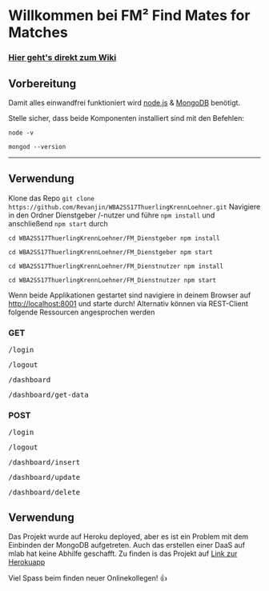 # Willkommen bei **FM² Find Mates for Matches**

### [Hier geht's direkt zum Wiki](https://github.com/Revanjin/WBA2SS17ThuerlingKrennLoehner/wiki)
## Vorbereitung
Damit alles einwandfrei funktioniert wird [node.js](https://nodejs.org/en/download/) & [MongoDB](https://www.mongodb.com/download-center) benötigt.

Stelle sicher, dass beide Komponenten installiert sind
mit den Befehlen:

`node -v `

`mongod --version`


***
## Verwendung
Klone das Repo
`git clone https://github.com/Revanjin/WBA2SS17ThuerlingKrennLoehner.git`
Navigiere in den Ordner Dienstgeber /-nutzer und führe `npm install` und anschließend `npm start` durch

`cd WBA2SS17ThuerlingKrennLoehner/FM_Dienstgeber npm install`

`cd WBA2SS17ThuerlingKrennLoehner/FM_Dienstgeber npm start`

`cd WBA2SS17ThuerlingKrennLoehner/FM_Dienstnutzer npm install`

`cd WBA2SS17ThuerlingKrennLoehner/FM_Dienstnutzer npm start`

Wenn beide Applikationen gestartet sind navigiere in deinem Browser auf [http://localhost:8001](http://localhost:8001) und starte durch!
Alternativ können via REST-Client folgende Ressourcen angesprochen werden
### GET
<pre>/login</pre>
<pre>/logout</pre>
<pre>/dashboard</pre>
<pre>/dashboard/get-data</pre>

### POST
<pre>/login</pre>
<pre>/logout</pre>
<pre>/dashboard/insert</pre>
<pre>/dashboard/update</pre>
<pre>/dashboard/delete</pre>

## Verwendung
Das Projekt wurde auf Heroku deployed, aber es ist ein Problem mit dem Einbinden der MongoDB aufgetreten.
Auch das erstellen einer DaaS auf mlab hat keine Abhilfe geschafft.
Zu finden is das Projekt auf [Link zur Herokuapp](https://fm2.herokuapp.com) 

Viel Spass beim finden neuer Onlinekollegen! 👍
